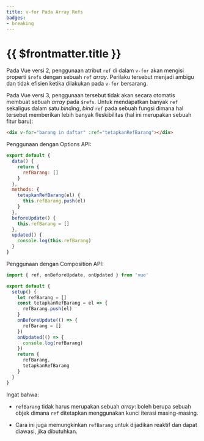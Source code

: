 ```yaml
---
title: v-for Pada Array Refs
badges:
- breaking
---
```


# {{ $frontmatter.title }} <MigrationBadges :badges="$frontmatter.badges" />

Pada Vue versi 2, penggunaan atribut `ref` di dalam `v-for` akan mengisi properti `$refs` dengan sebuah `ref` _array_. Perilaku tersebut menjadi ambigu dan tidak efisien ketika dilakukan pada `v-for` bersarang.

Pada Vue versi 3, penggunaan tersebut tidak akan secara otomatis membuat sebuah _array_ pada `$refs`. Untuk mendapatkan banyak `ref` sekaligus dalam satu _binding_, _bind_ `ref` pada sebuah fungsi dimana hal tersebut memberikan lebih banyak fleskibilitas (hal ini merupakan sebuah fitur baru):

```html
<div v-for="barang in daftar" :ref="tetapkanRefBarang"></div>
```

Penggunaan dengan Options API:

```js
export default {
  data() {
    return {
      refBarang: []
    }
  },
  methods: {
    tetapkanRefBarang(el) {
      this.refBarang.push(el)
    }
  },
  beforeUpdate() {
    this.refBarang = []
  },
  updated() {
    console.log(this.refBarang)
  }
}
```

Penggunaan dengan Composition API:

```js
import { ref, onBeforeUpdate, onUpdated } from 'vue'

export default {
  setup() {
    let refBarang = []
    const tetapkanRefBarang = el => {
      refBarang.push(el)
    }
    onBeforeUpdate(() => {
      refBarang = []
    })
    onUpdated(() => {
      console.log(refBarang)
    })
    return {
      refBarang,
      tetapkanRefBarang
    }
  }
}
```

Ingat bahwa:

- `refBarang` tidak harus merupakan sebuah _array_: boleh berupa sebuah objek dimana `ref` ditetapkan menggunakan kunci iterasi masing-masing.

- Cara ini juga memungkinkan `refBarang` untuk dijadikan reaktif dan dapat diawasi, jika dibutuhkan.
